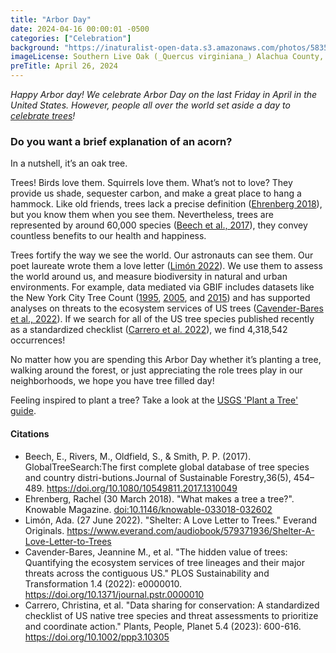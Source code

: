 ```yaml
---
title: "Arbor Day" 
date: 2024-04-16 00:00:01 -0500 
categories: ["Celebration"] 
background: "https://inaturalist-open-data.s3.amazonaws.com/photos/58356780/large.jpg"
imageLicense: Southern Live Oak (_Quercus virginiana_) Alachua County, FL, USA. by Kent McFarland, [CC0](https://creativecommons.org/publicdomain/zero/1.0/)Trees
preTitle: April 26, 2024
---
```


_Happy Arbor day! We celebrate Arbor Day on the last Friday in April in the United States.  However, people all over the world set aside a day to [celebrate trees](https://en.wikipedia.org/wiki/Arbor_Day)!_

### Do you want a brief explanation of an acorn?

In a nutshell, it’s an oak tree.

Trees! Birds love them. Squirrels love them. What’s not to love? They provide us shade, sequester carbon, and make a great place to hang a hammock. Like old friends, trees lack a precise definition ([Ehrenberg 2018](https://doi.org/10.1146/knowable-033018-032602)), but you know them when you see them.  Nevertheless, trees are represented by around 60,000 species ([Beech et al., 2017](https://doi.org/10.1080/10549811.2017.1310049)), they convey countless benefits to our health and happiness.

Trees fortify the way we see the world. Our astronauts can see them. Our poet laureate wrote them a love letter ([Limón 2022](https://www.everand.com/audiobook/579371936/Shelter-A-Love-Letter-to-Trees )). We use them to assess the world around us, and measure biodiversity in natural and urban environments. For example, data mediated via GBIF includes datasets like the New York City Tree Count ([1995](https://www.gbif.org/dataset/5f06e39d-81cf-4606-8891-6db72600231b), [2005](https://www.gbif.org/dataset/c4e1739b-e225-4773-b2ca-b9dd90846c62), and [2015](https://www.gbif.org/dataset/d1e9202b-7300-4712-868c-d25133fb6f08)) and has supported analyses on threats to the ecosystem services of US trees ([Cavender-Bares et al., 2022](https://doi.org/10.1371/journal.pstr.0000010)). If we search for all of the US tree species published recently as a standardized checklist ([Carrero et al. 2022](https://doi.org/10.1002/ppp3.10305)), we find 4,318,542 occurrences!

No matter how you are spending this Arbor Day whether it’s planting a tree, walking around the forest, or just appreciating the role trees play in our neighborhoods, we hope you have tree filled day!

Feeling inspired to plant a tree?  Take a look at the [USGS 'Plant a Tree' guide](https://www.usgs.gov/educational-resources/plant-tree).

#### Citations

- Beech, E., Rivers, M., Oldfield, S., & Smith, P. P. (2017). GlobalTreeSearch:The first complete global database of tree species and country distri-butions.Journal of Sustainable Forestry,36(5), 454–489. https://doi.org/10.1080/10549811.2017.1310049
- Ehrenberg, Rachel (30 March 2018). "What makes a tree a tree?". Knowable Magazine. [doi:10.1146/knowable-033018-032602](https://doi.org/10.1146/knowable-033018-032602)
- Limón, Ada. (27 June 2022). "Shelter: A Love Letter to Trees." Everand Originals. https://www.everand.com/audiobook/579371936/Shelter-A-Love-Letter-to-Trees 
- Cavender-Bares, Jeannine M., et al. "The hidden value of trees: Quantifying the ecosystem services of tree lineages and their major threats across the contiguous US." PLOS Sustainability and Transformation 1.4 (2022): e0000010. https://doi.org/10.1371/journal.pstr.0000010
- Carrero, Christina, et al. "Data sharing for conservation: A standardized checklist of US native tree species and threat assessments to prioritize and coordinate action." Plants, People, Planet 5.4 (2023): 600-616. https://doi.org/10.1002/ppp3.10305